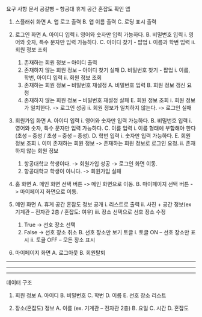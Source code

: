 요구 사항 문서
공갈빵 – 항공대 휴게 공간 혼잡도 확인 앱

1.	스플래쉬 화면
  A.	앱 로고 출력
  B.	앱 이름 출력
  C.	로딩 표시 출력

2.	로그인 화면
  A.	아이디 입력
    i.	영어와 숫자만 입력 가능하다.
  B.	비밀번호 입력
    i.	영어와 숫자, 특수 문자만 입력 가능하다.
  C.	아이디 찾기 - 팝업
    i.	이름과 학번 입력
    ii.	회원 정보 조회
      1.	존재하는 회원 정보 – 아이디 출력
      2.	존재하지 않는 회원 정보 – 아이디 찾기 실패
  D.	비밀번호 찾기 - 팝업
    i.	이름, 학번, 아이디 입력
    ii.	회원 정보 조회
      1.	존재하는 회원 정보 – 비밀번호 재설정
        A.	비밀번호 입력
        B.	회원 정보 갱신 요청
      2.	존재하지 않는 회원 정보 – 비밀번호 재설정 실패
  E.	회원 정보 조회
    i.	회원 정보가 일치한다. -> 로그인 성공
    ii.	회원 정보가 일치하지 않는다. -> 로그인 실패
    
3.	회원가입 화면
  A.	아이디 입력
    i.	영어와 숫자만 입력 가능하다.
  B.	비밀번호 입력
    i.	영어와 숫자, 특수 문자만 입력 가능하다.
  C.	이름 입력
    i.	이름 형태에 부합해야 한다(초성 – 중성 / 초성 – 중성 – 종성).
  D.	학번 입력
    i.	숫자만 입력 가능하다.
  E.	회원 정보 조회
    i.	이미 존재하는 회원 정보 -> 존재하는 회원 정보로 로그인 요청.
    ii.	존재하지 않는 회원 정보
      1.	항공대학교 학생이다. -> 회원가입 성공 -> 로그인 화면 이동.
      2.	항공대학교 학생이 아니다. -> 회원가입 실패

4.	홈 화면
  A.	메인 화면 선택 버튼 -> 메인 화면으로 이동.
  B.	마이페이지 선택 버튼 -> 마이페이지 화면으로 이동.

5.	메인 화면
  A.	휴게 공간 혼잡도 정보 공개
    i.	리스트로 출력
    ii.	사진 + 공간 정보(ex 기계관 – 전자관 2층 / 혼잡도: 여유)
    iii.	장소 선택으로 선호 장소 수정
      1.	True -> 선호 장소 선택
      2.	False -> 선호 장소 취소
  B.	선호 장소만 보기 토글
    i.	토글 ON – 선호 장소만 표시
    ii.	토글 OFF – 모든 장소 표시

6.	마이페이지 화면
  A.	로그아웃
  B.	회원탈퇴

--------------------------------------------------------------------------------------------------------------------------
--------------------------------------------------------------------------------------------------------------------------
--------------------------------------------------------------------------------------------------------------------------

데이터 구조
1.	회원 정보
  A.	아이디
  B.	비밀번호
  C.	학번
  D.	이름
  E.	선호 장소 리스트

2.	장소(혼잡도) 정보
  A.	이름 (ex. 기계관 – 전자관 2층)
  B.	요일
  C.	시간
  D.	혼잡도
